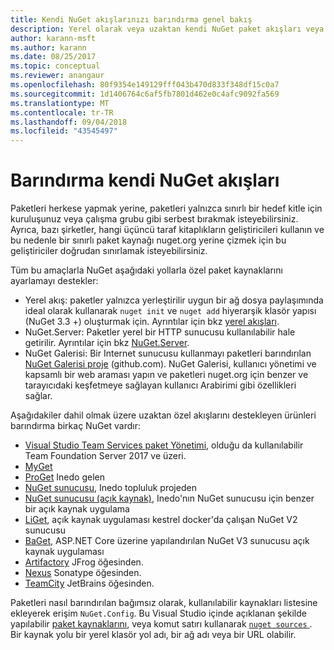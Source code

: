 ```yaml
---
title: Kendi NuGet akışlarınızı barındırma genel bakış
description: Yerel olarak veya uzaktan kendi NuGet paket akışları veya galeriler barındırmak için açılır genel bakış.
author: karann-msft
ms.author: karann
ms.date: 08/25/2017
ms.topic: conceptual
ms.reviewer: anangaur
ms.openlocfilehash: 80f9354e149129fff043b470d833f348df15c0a7
ms.sourcegitcommit: 1d1406764c6af5fb7801d462e0c4afc9092fa569
ms.translationtype: MT
ms.contentlocale: tr-TR
ms.lasthandoff: 09/04/2018
ms.locfileid: "43545497"
---
```

# <a name="hosting-your-own-nuget-feeds"></a>Barındırma kendi NuGet akışları

Paketleri herkese yapmak yerine, paketleri yalnızca sınırlı bir hedef kitle için kuruluşunuz veya çalışma grubu gibi serbest bırakmak isteyebilirsiniz. Ayrıca, bazı şirketler, hangi üçüncü taraf kitaplıkların geliştiricileri kullanın ve bu nedenle bir sınırlı paket kaynağı nuget.org yerine çizmek için bu geliştiriciler doğrudan sınırlamak isteyebilirsiniz.

Tüm bu amaçlarla NuGet aşağıdaki yollarla özel paket kaynaklarını ayarlamayı destekler:

- Yerel akış: paketler yalnızca yerleştirilir uygun bir ağ dosya paylaşımında ideal olarak kullanarak `nuget init` ve `nuget add` hiyerarşik klasör yapısı (NuGet 3.3 +) oluşturmak için. Ayrıntılar için bkz [yerel akışları](../hosting-packages/local-feeds.md).
- NuGet.Server: Paketler yerel bir HTTP sunucusu kullanılabilir hale getirilir. Ayrıntılar için bkz [NuGet.Server](../hosting-packages/nuget-server.md).
- NuGet Galerisi: Bir Internet sunucusu kullanmayı paketleri barındırılan [NuGet Galerisi proje](https://github.com/NuGet/NuGetGallery#build-and-run-the-gallery-in-arbitrary-number-easy-steps) (github.com). NuGet Galerisi, kullanıcı yönetimi ve kapsamlı bir web araması yapın ve paketleri nuget.org için benzer ve tarayıcıdaki keşfetmeye sağlayan kullanıcı Arabirimi gibi özellikleri sağlar.

Aşağıdakiler dahil olmak üzere uzaktan özel akışlarını destekleyen ürünleri barındırma birkaç NuGet vardır:

- [Visual Studio Team Services paket Yönetimi](https://www.visualstudio.com/docs/package/nuget/publish), olduğu da kullanılabilir Team Foundation Server 2017 ve üzeri.
- [MyGet](http://myget.org)
- [ProGet](http://inedo.com/proget) Inedo gelen
- [NuGet sunucusu](http://nugetserver.net/), Inedo topluluk projeden
- [NuGet sunucusu (açık kaynak)](http://nuget-server.net), Inedo'nın NuGet sunucusu için benzer bir açık kaynak uygulama
- [LiGet](https://github.com/ai-traders/liget), açık kaynak uygulaması kestrel docker'da çalışan NuGet V2 sunucusu
- [BaGet](https://github.com/loic-sharma/BaGet), ASP.NET Core üzerine yapılandırılan NuGet V3 sunucusu açık kaynak uygulaması
- [Artifactory](https://www.jfrog.com/artifactory/) JFrog öğesinden.
- [Nexus](http://www.sonatype.org/nexus/) Sonatype öğesinden.
- [TeamCity](https://www.jetbrains.com/teamcity/) JetBrains öğesinden.

Paketleri nasıl barındırılan bağımsız olarak, kullanılabilir kaynakları listesine ekleyerek erişim `NuGet.Config`. Bu Visual Studio içinde açıklanan şekilde yapılabilir [paket kaynaklarını](../tools/package-manager-ui.md#package-sources), veya komut satırı kullanarak [ `nuget sources` ](../tools/cli-ref-sources.md). Bir kaynak yolu bir yerel klasör yol adı, bir ağ adı veya bir URL olabilir.
